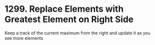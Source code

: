 # 1299. Replace Elements with Greatest Element on Right Side

Keep a track of the current maximum from the right and update it as you see more elements
